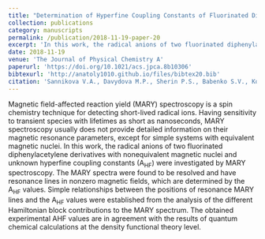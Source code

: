 ```yaml
---
title: "Determination of Hyperfine Coupling Constants of Fluorinated Diphenylacetylene Radical Anions by Magnetic Field-Affected Reaction Yield Spectroscopy"
collection: publications
category: manuscripts
permalink: /publication/2018-11-19-paper-20
excerpt: 'In this work, the radical anions of two fluorinated diphenylacetylene derivatives with nonequivalent magnetic nuclei and unknown hyperfine coupling constants  were investigated by MARY spectroscopy'
date: 2018-11-19
venue: 'The Journal of Physical Chemistry A'
paperurl: 'https://doi.org/10.1021/acs.jpca.8b10306'
bibtexurl: 'http://anatoly1010.github.io/files/bibtex20.bib'
citation: 'Sannikova V.A., Davydova M.P., Sherin P.S., Babenko S.V., Korolev V.V., Stepanov A.A., Nikul’shin, P.V., Kalneus E.V., Vasilevsky S.F., Benassi E., Melnikov A.R. &quot;Determination of Hyperfine Coupling Constants of Fluorinated Diphenylacetylene Radical Anions by Magnetic Field-Affected Reaction Yield Spectroscopy&quot; <i>J. Phys. Chem. A</i>. 2019. 123(2). P. 505-516.'
---
```

Magnetic field-affected reaction yield (MARY) spectroscopy is a spin chemistry technique for detecting short-lived radical ions. Having sensitivity to transient species with lifetimes as short as nanoseconds, MARY spectroscopy usually does not provide detailed information on their magnetic resonance parameters, except for simple systems with equivalent magnetic nuclei. In this work, the radical anions of two fluorinated diphenylacetylene derivatives with nonequivalent magnetic nuclei and unknown hyperfine coupling constants (A<sub>HF</sub>) were investigated by MARY spectroscopy. The MARY spectra were found to be resolved and have resonance lines in nonzero magnetic fields, which are determined by the A<sub>HF</sub> values. Simple relationships between the positions of resonance MARY lines and the A<sub>HF</sub> values were established from the analysis of the different Hamiltonian block contributions to the MARY spectrum. The obtained experimental AHF values are in agreement with the results of quantum chemical calculations at the density functional theory level.